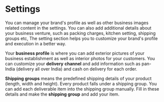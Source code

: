 # Settings 

 You can manage your brand's profile as well as other business images related content in the settings. You can also add additional details about your business venture, such as packing charges, kitchen setting, shipping groups etc, The setting section helps you to customize your brand's profile and execution in a better way. 

Your **business profile** is where you can add exterior pictures of your business establishment as well as interior photos for your customers.
You can customize your **delivery** **channel** and add information such as pan-India (delivery all over India) and cash on delivery for each order.  

**Shipping groups**  means the predefined shipping details of your product (length, width and height). Every product falls under a shipping group. You can add each deliverable item into the shipping group manually. Fill in these details and make the **shipping group** and add your item.

